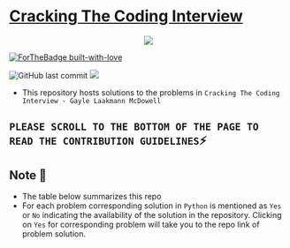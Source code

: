 # [Cracking The Coding Interview](http://www.crackingthecodinginterview.com/)
<p align="center">
  <img src="https://miro.medium.com/max/505/1*wQO2Thx_rHrs51QYjzKLWw.png">
</p>

[![ForTheBadge built-with-love](http://ForTheBadge.com/images/badges/built-with-love.svg)](https://github.com/NvsYashwanth)        

![GitHub last commit](https://img.shields.io/github/last-commit/NvsYashwanth/CTCI)  ![](https://badgen.net/badge/Code/Python/blue?icon=https://simpleicons.org/icons/python.svg&labelColor=cyan&label)
* This repository hosts solutions to the problems in `Cracking The Coding Interview - Gayle Laakmann McDowell` 

## `PLEASE SCROLL TO THE BOTTOM OF THE PAGE TO READ THE CONTRIBUTION GUIDELINES`:zap:

## Note :pushpin:
* The table below summarizes this repo
* For each problem corresponding solution in `Python` is mentioned as `Yes` or `No` indicating the availability of the solution in the repository. Clicking on `Yes` for corresponding problem will take you to the repo link of problem solution.

